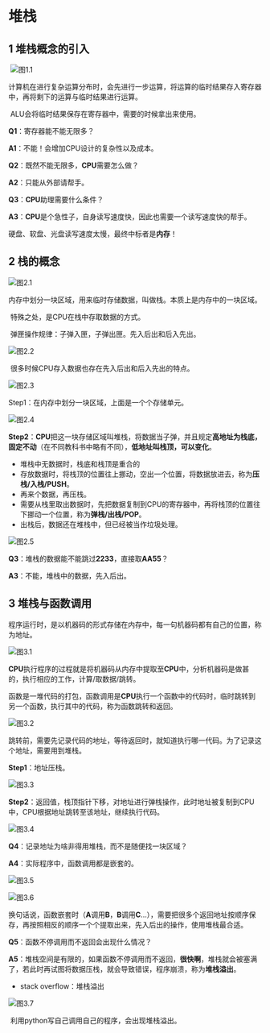 # 堆栈

## 1 堆栈概念的引入

​    ![图1.1](./pic/图1.1.png)





​		计算机在进行复杂运算分布时，会先进行一步运算，将运算的临时结果存入寄存器中，再将剩下的运算与临时结果进行运算。

​		ALU会将临时结果保存在寄存器中，需要的时候拿出来使用。

**Q1**：寄存器能不能无限多？

**A1**：不能！会增加CPU设计的复杂性以及成本。

**Q2**：既然不能无限多，**CPU**需要怎么做？

**A2**：只能从外部请帮手。

**Q3**：**CPU**助理需要什么条件？

**A3**：**CPU**是个急性子，自身读写速度快，因此也需要一个读写速度快的帮手。

​		硬盘、软盘、光盘读写速度太慢，最终中标者是**内存**！

## 2 栈的概念

![图2.1](./pic/图2.1.png)

​		内存中划分一块区域，用来临时存储数据，叫做栈。本质上是内存中的一块区域。

​		特殊之处，是CPU在栈中存取数据的方式。

​		弹匣操作规律：子弹入匣，子弹出匣。先入后出和后入先出。

![图2.2](./pic/图2.2.png)

​		很多时候CPU存入数据也存在先入后出和后入先出的特点。

![图2.3](./pic/图2.3.png)

Step1：在内存中划分一块区域，上面是一个个存储单元。

![图2.4](./pic/图2.4.png)

**Step2**：**CPU**把这一块存储区域叫堆栈，将数据当子弹，并且规定**高地址为栈底，固定不动**（在不同教科书中略有不同），**低地址叫栈顶，可以变化**。

- 堆栈中无数据时，栈底和栈顶是重合的
- 存放数据时，将栈顶的位置往上挪动，空出一个位置，将数据放进去，称为**压栈/入栈/PUSH**。
- 再来个数据，再压栈。
- 需要从栈里取出数据时，先把数据复制到CPU的寄存器中，再将栈顶的位置往下挪动一个位置，称为**弹栈/出栈/POP**。
- 出栈后，数据还在堆栈中，但已经被当作垃圾处理。

![图2.5](./pic/图2.5.png)

**Q3**：堆栈的数据能不能跳过**2233**，直接取**AA55**？

**A3**：不能，堆栈中的数据，先入后出。

## 3 堆栈与函数调用

​		程序运行时，是以机器码的形式存储在内存中，每一句机器码都有自己的位置，称为地址。

![图3.1](./pic/图3.1.png)

​		**CPU**执行程序的过程就是将机器码从内存中提取至**CPU**中，分析机器码是做甚的，执行相应的工作，计算/取数据/跳转。

​		函数是一堆代码的打包，函数调用是**CPU**执行一个函数中的代码时，临时跳转到另一个函数，执行其中的代码，称为函数跳转和返回。

![图3.2](./pic/图3.2.png)

​		跳转前，需要先记录代码的地址，等待返回时，就知道执行哪一代码。为了记录这个地址，需要用到堆栈。

**Step1**：地址压栈。

![图3.3](./pic/图3.3.png)

**Step2**：返回值，栈顶指针下移，对地址进行弹栈操作，此时地址被复制到CPU中，CPU根据地址跳转至该地址，继续执行代码。

![图3.4](./pic/图3.4.png)

**Q4**：记录地址为啥非得用堆栈，而不是随便找一块区域？

**A4**：实际程序中，函数调用都是嵌套的。

![图3.5](./pic/图3.5.png)

![图3.6](./pic/图3.6.png)

​		换句话说，函数嵌套时（**A**调用**B**，**B**调用**C**...），需要把很多个返回地址按顺序保存，再按照相反的顺序一个个提取出来，先入后出的操作，使用堆栈最合适。

**Q5**：函数不停调用而不返回会出现什么情况？

**A5**：堆栈空间是有限的，如果函数不停调用而不返回，**很快啊**，堆栈就会被塞满了，若此时再试图将数据压栈，就会导致错误，程序崩溃，称为**堆栈溢出**。

- stack overflow：堆栈溢出

![图3.7](./pic/图3.7.png)

​		利用python写自己调用自己的程序，会出现堆栈溢出。



















